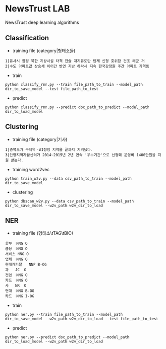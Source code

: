 # NewsTrust LAB

NewsTrust deep learning algorithms


## Classification

* training file (category|형태소들)
```
1|유사시 함정 북한 지상시설 타격 전술 대지유도탄 탑재 신형 호위함 건조 해군 거
2|수도 아파트값 상승세 이어간 반면 지방 하락세 지속 한국감정원 주간 아파트 가격동
```

* train
```
python classify_rnn.py --train file_path_to_train --model_path dir_to_save_model --test file_path_to_test
```

* predict
```
python classify_rnn.py --predict doc_path_to_predict --model_path dir_to_load_model 
```


## Clustering

* training file (category|기사)
```
1|충북도가 구제역ㆍAI청정 지역을 끝까지 지켜냈다.
3|단양지역자활센터가 2014~2015년 2년 연속 '우수기관'으로 선정돼 운영비 1400만원을 지원 받는다.
```

* training word2vec
```
python train_w2v.py --data csv_path_to_train --model_path dir_to_save_model
```

* clustering
```
python dbscan_w2v.py --data csv_path_to_train --model_path dir_to_save_model --w2v_path w2v_dir_to_load
```


## NER

* training file (형태소\tTAG\tBIO)
```
할부	NNG	O
금융	NNG	O
서비스	NNG	O
업체	NNG	O
현대캐피탈	NNP	B-OG
과	JC	O
전업	NNG	O
카드	NNG	O
사	NR	O
현대	NNG	B-OG
카드	NNG	I-OG
```

* train
```
python ner.py --train file_path_to_train --model_path dir_to_save_model --w2v_path w2v_dir_to_load --test file_path_to_test
```

* predict
```
python ner.py --predict doc_path_to_predict --model_path dir_to_load_model --w2v_path w2v_dir_to_load
```
